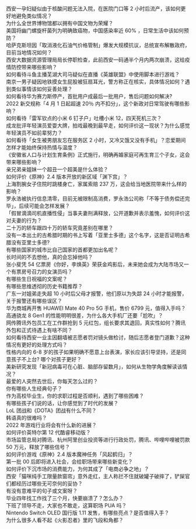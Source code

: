 西安一孕妇疑似由于核酸问题无法入院，在医院门口等 2 小时后流产，该如何更好地避免类似情况？  
为什么全世界博物馆都以拥有中国文物为荣耀？  
美国将幽门螺旋杆菌列为明确致癌物，中国感染率近 60% ，日常生活中该如何预防？  
哈萨克斯坦因「取消液化石油气价格管制」爆发大规模抗议，总统宣布解散政府，目前当地情况如何？  
西安大数据资源管理局局长停职检查，此前西安一码通半个月内两次崩溃，这给疫情防控带来哪些影响？  
如何看待斗鱼主播芜湖大司马疑似在直播《英雄联盟》中使用脚本进行游戏？  
南京一男子疑因地铁摸女生屁股被狂扇耳光，警方称正在核实，具体情况如何？遇到类似事情该如何妥善处理？  
如何看待华为赛力斯停产，首批用户成最后一批用户，售后问题如何解决?  
2022 新交规称「4 月 1 日起超速 20％ 内不扣分」，这个新政对日常驾驶有哪些影响？  
如何看待「雷军钦点的小米 6 钉子户」吐槽小米 12，四天死机三次？  
成龙批评年轻演员爱耍大牌，拍戏最晚到最早走，如何评价这一现状？为什么感觉年轻演员不如前辈努力？  
如何看待「女生被男朋友忘在服务区 2 小时，又冷又饿又没有手机」？恋爱期间怎样才能始终保持热情与温度？  
《安徽省人口与计划生育条例》正式施行，明确再婚家庭可再生育三个子女，这会带来哪些影响？  
亲兄弟亲姐妹一个超丑一个超美是什么体验？  
如何评价《原神》2.4 版本开放的新区域「渊下宫」？  
上海割腕女子住院时跳楼身亡，家属索赔 237 万，这会给当地医院带来什么样的影响？  
罗永浩被执行信息清零，目前无被限制高消费，罗永浩公司称「不等于债务偿还完毕」，后续可能会怎样发展？  
「假冒滴滴司机直播性侵」当事夫妻刑满释放，公开道歉并表示羞愧，如何评价这对夫妻的行为？  
二十万的轿车跟四十万的轿车究竟差别在哪里？  
没有一本出土的古希腊时期的书上写着「亚里士多德」这个名字，这是否证明古希腊没有亚里士多德?  
有哪些国家的城市比自己国家的首都更加出名呢？  
长时间的不去想他，真的会忘掉他吗？  
张小斐凭 54 亿票房《你好，李焕英》荣获金鸡影后，未来她会成为大陆市场又一个有票房号召力的女演员吗？  
有哪些生日祝福的文案呢？  
有哪些思维透彻的历史书籍推荐？  
广东一对姐弟走失超 10 小时后父母才报警，他们原以为失踪 24 小时才能报警，关于报警还有哪些误区？  
华为商城再开售 HUAWEI Mate 40 Pro 5G 手机，售价 6799 元，值得入手吗？  
高通骁龙 8 Gen1 的性能明明很差，为什么各大手机厂还要「尬吹」？  
网传腾讯外包员工在工作群抢到 5 元红包，组长要求其退回，真实性如何？腾讯外包和正式待遇上有啥不同？  
如何看待西安一业主因翻墙被志愿者罚对镜头做检讨，随后志愿者登门道歉？这种情况有更好的处理方式吗？  
性格内向的 6-8 岁的孩子如果明确不愿意上台表演，家长应该引导坚持，还是同意孩子不上台? 哪个对孩子更好？  
美新研究发现「新冠病毒可在心脏、脑部存留数月」，如何从生物学角度解读该情况？  
最爱的人突然去世后，你每天怎么过的？  
你有哪些人生经典句子？  
作为高校毕业生，你的求职过程是否顺利，遇到了哪些困难？  
有哪些孩子们说的话，让你感觉到了时代的发展？  
LoL 团战和《DOTA》团战有什么不同？  
韩语真的很难吗？  
2022 年游戏行业将会有什么新的进展？  
如何评价英特尔第 12 代酷睿移动版？  
市场监管总局对腾讯、杭州阿里创业投资等进行行政处罚，腾讯、哔哩哔哩被罚款 50 万元，释放了哪些信号？  
如何评价游戏《原神》2.4 版本魔神任务「风起鹤归」？  
第一批 00 后即将进入社会，会给职场带来哪些新变化？  
如何评价下沉市场的消费能力，为何其成了「电商必争之地」？  
西安「猫咪纯手工限量款窗帘」意外走红，主人称拦不住就破罐子破摔了，铲屎官们都经历过哪些无可奈何的妥协？  
有没有意难平的句子或文案呀？  
毕业四年找工作找了三个月，快要崩溃了？怎么办？  
下班了领导不走，大家也不敢走，这算职场 PUA 吗？  
Nintendo Switch OLED 国行版 1.11 发售，有哪些亮点？是否值得入手？  
为什么很多人看不起《火影忍者》里的飞段和角都？  
